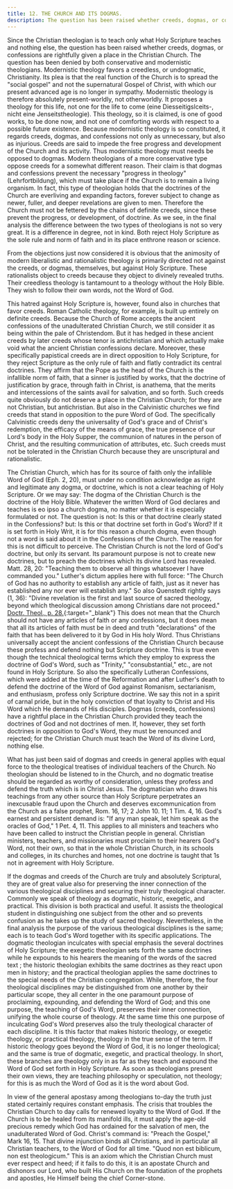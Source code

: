 ```yaml
---
title: 12. THE CHURCH AND ITS DOGMAS. 
description: The question has been raised whether creeds, dogmas, or confessions are rightfully given a place in the Christian Church.
---
```


Since the Christian theologian is to teach only what Holy Scripture teaches and nothing else, the question has been raised whether creeds, dogmas, or confessions are rightfully given a place in the Christian Church. The question has been denied by both conservative and modernistic theologians. Modernistic theology favors a creedless, or undogmatic, Christianity. Its plea is that the real function of the Church is to spread the "social gospel" and not the supernatural Gospel of Christ, with which our present advanced age is no longer in sympathy. Modernistic theology is therefore absolutely present-worldly, not otherworldly. It proposes a theology for this life, not one for the life to come (eine Diesseitigslceits-, nicht eine Jenseitstheologie). This theology, so it is claimed, is one of good works, to be done now, and not one of comforting words with respect to a possible future existence. Because modernistic theology is so constituted, it regards creeds, dogmas, and confessions not only as unnecessary, but also as injurious. Creeds are said to impede the free progress and development of the Church and its activity. Thus modernistic theology must needs be opposed to dogmas. Modern theologians of a more conservative type oppose creeds for a somewhat different reason. Their claim is that dogmas and confessions prevent the necessary "progress in theology" (Lehrfortbildung), which must take place if the Church is to remain a living organism. In fact, this type of theologian holds that the doctrines of the Church are everliving and expanding factors, forever subject to change as newer, fuller, and deeper revelations are given to men. Therefore the Church must not be fettered by the chains of definite creeds, since these prevent the progress, or development, of doctrine. As we see, in the final analysis the difference between the two types of theologians is not so very great. It is a difference in degree, not in kind. Both reject Holy Scripture as the sole rule and norm of faith and in its place enthrone reason or science.

From the objections just now considered it is obvious that the animosity of modern liberalistic and rationalistic theology is primarily directed not against the creeds, or dogmas, themselves, but against Holy Scripture. These rationalists object to creeds because they object to divinely revealed truths. Their creedless theology is tantamount to a theology without the Holy Bible. They wish to follow their own words, not the Word of God.

This hatred against Holy Scripture is, however, found also in churches that favor creeds. Roman Catholic theology, for example, is built up entirely on definite creeds. Because the Church of Rome accepts the ancient confessions of the unadulterated Christian Church, we still consider it as being within the pale of Christendom. But it has hedged in these ancient creeds by later creeds whose tenor is antichristian and which actually make void what the ancient Christian confessions declare. Moreover, these specifically papistical creeds are in direct opposition to Holy Scripture, for they reject Scripture as the only rule of faith and flatly contradict its central doctrines. They affirm that the Pope as the head of the Church is the infallible norm of faith, that a sinner is justified by works, that the doctrine of justification by grace, through faith in Christ, is anathema, that the merits and intercessions of the saints avail for salvation, and so forth. Such creeds quite obviously do not deserve a place in the Christian Church; for they are not Christian, but antichristian. But also in the Calvinistic churches we find creeds that stand in opposition to the pure Word of God. The specifically Calvinistic creeds deny the universality of God's grace and of Christ's redemption, the efficacy of the means of grace, the true presence of our Lord's body in the Holy Supper, the communion of natures in the person of Christ, and the resulting communication of attributes, etc. Such creeds must not be tolerated in the Christian Church because they are unscriptural and rationalistic.

The Christian Church, which has for its source of faith only the infallible Word of God (Eph. 2, 20), must under no condition acknowledge as right and legitimate any dogma, or doctrine, which is not a clear teaching of Holy Scripture. Or we may say: The dogma of the Christian Church is the doctrine of the Holy Bible. Whatever the written Word of God declares and teaches is eo ipso a church dogma, no matter whether it is especially formulated or not. The question is not: Is this or that doctrine clearly stated in the Confessions? but: Is this or that doctrine set forth in God's Word? If it is set forth in Holy Writ, it is for this reason a church dogma, even though not a word is said about it in the Confessions of the Church. The reason for this is not difficult to perceive. The Christian Church is not the lord of God's doctrine, but only its servant. Its paramount purpose is not to create new doctrines, but to preach the doctrines which its divine Lord has revealed. Matt. 28, 20: "Teaching them to observe all things whatsoever I have commanded you." Luther's dictum applies here with full force: "The Church of God has no authority to establish any article of faith, just as it never has established any nor ever will establish any." So also Quenstedt rightly says (1, 36): "Divine revelation is the first and last source of sacred theology, beyond which theological discussion among Christians dare not proceed." [Doctr. Theol., p. 28.](https://archive.org/details/doctrinaltheolog00schmuoft/page/n35/mode/2up){:target="_blank"} This does not mean that the Church should not have any articles of faith or any confessions, but it does mean that all its articles of faith must be in deed and truth "declarations" of the faith that has been delivered to it by God in His holy Word. Thus Christians universally accept the ancient confessions of the Christian Church because these profess and defend nothing but Scripture doctrine. This is true even though the technical theological terms which they employ to express the doctrine of God's Word, such as "Trinity," "consubstantial," etc., are not found in Holy Scripture. So also the specifically Lutheran Confessions, which were added at the time of the Reformation and after Luther's death to defend the doctrine of the Word of God against Romanism, sectarianism, and enthusiasm, profess only Scripture doctrine. We say this not in a spirit of carnal pride, but in the holy conviction of that loyalty to Christ and His Word which He demands of His disciples. Dogmas (creeds, confessions) have a rightful place in the Christian Church provided they teach the doctrines of God and not doctrines of men. If, however, they set forth doctrines in opposition to God's Word, they must be renounced and rejected; for the Christian Church must teach the Word of its divine Lord, nothing else.

What has just been said of dogmas and creeds in general applies with equal force to the theological treatises of individual teachers of the Church. No theologian should be listened to in the Church, and no dogmatic treatise should be regarded as worthy of consideration, unless they profess and defend the truth which is in Christ Jesus. The dogmatician who draws his teachings from any other source than Holy Scripture perpetrates an inexcusable fraud upon the Church and deserves excommunication from the Church as a false prophet, Rom. 16, 17; 2 John 10. 11; 1 Tim. 4, 16. God's earnest and persistent demand is: "If any man speak, let him speak as the oracles of God," 1 Pet. 4, 11. This applies to all ministers and teachers who have been called to instruct the Christian people in general. Christian ministers, teachers, and missionaries must proclaim to their hearers God's Word, not their own, so that in the whole Christian Church, in its schools and colleges, in its churches and homes, not one doctrine is taught that 1s not in agreement with Holy Scripture.

If the dogmas and creeds of the Church are truly and absolutely Scriptural, they are of great value also for preserving the inner connection of the various theological disciplines and securing their truly theological character. Commonly we speak of theology as dogmatic, historic, exegetic, and practical. This division is both practical and useful. It assists the theological student in distinguishing one subject from the other and so prevents confusion as he takes up the study of sacred theology. Nevertheless, in the final analysis the purpose of the various theological disciplines is the same; each is to teach God's Word together with its specific applications. The dogmatic theologian inculcates with special emphasis the several doctrines of Holy Scripture; the exegetic theologian sets forth the same doctrines while he expounds to his hearers the meaning of the words of the sacred text ; the historic theologian exhibits the same doctrines as they react upon men in history; and the practical theologian applies the same doctrines to the special needs of the Christian congregation. While, therefore, the four theological disciplines may be distinguished from one another by their particular scope, they all center in the one paramount purpose of proclaiming, expounding, and defending the Word of God; and this one purpose, the teaching of God's Word, preserves their inner connection, unifying the whole course of theology. At the same time this one purpose of inculcating God's Word preserves also the truly theological character of each discipline. It is this factor that makes historic theology, or exegetic theology, or practical theology, theology in the true sense of the term. If historic theology goes beyond the Word of God, it is no longer theological; and the same is true of dogmatic, exegetic, and practical theology. In short, these branches are theology only in as far as they teach and expound the Word of God set forth in Holy Scripture. As soon as theologians present their own views, they are teaching philosophy or speculation, not theology; for this is as much the Word of God as it is the word about God.

In view of the general apostasy among theologians to-day the truth just stated certainly requires constant emphasis. The crisis that troubles the Christian Church to day calls for renewed loyalty to the Word of God. If the Church is to be healed from its manifold ills, it must apply the age-old precious remedy which God has ordained for the salvation of men, the unadulterated Word of God. Christ's command is: "Preach the Gospel," Mark 16, 15. That divine injunction binds all Christians, and in particular all Christian teachers, to the Word of God for all time. "Quod non est biblicum, non est theologicum." This is an axiom which the Christian Church must ever respect and heed; if it fails to do this, it is an apostate Church and dishonors our Lord, who built His Church on the foundation of the prophets and apostles, He Himself being the chief Corner-stone.